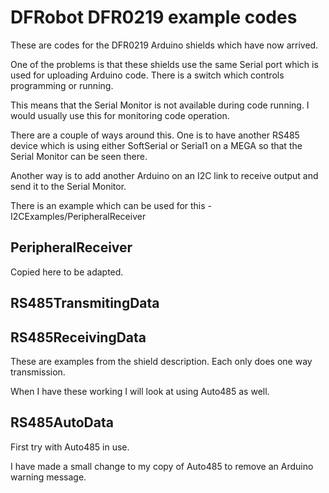 # DFRobot DFR0219 example codes

These are codes for the DFR0219 Arduino shields which have now arrived.

One of the problems is that these shields use the same Serial port which is used for uploading Arduino code. There is a switch which controls programming or running.

This means that the Serial Monitor is not available during code running. I would usually use this for monitoring code operation.

There are a couple of ways around this. One is to have another RS485 device which is using either SoftSerial or Serial1 on a MEGA so that the Serial Monitor can be seen there.

Another way is to add another Arduino on an I2C link to receive output and send it to the Serial Monitor.

There is an example which can be used for this - I2CExamples/PeripheralReceiver

## PeripheralReceiver

Copied here to be adapted.

## RS485TransmitingData

## RS485ReceivingData

These are examples from the shield description. Each only does one way transmission.

When I have these working I will look at using Auto485 as well.

## RS485AutoData

First try with Auto485 in use.

I have made a small change to my copy of Auto485 to remove an Arduino warning message.

